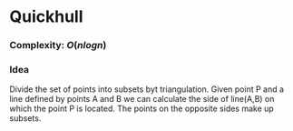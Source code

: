 # Quickhull

### Complexity: $O(nlogn)$

### Idea
Divide the set of points into subsets byt triangulation.
Given point P and a line defined by points A and B we can calculate the side of line(A,B) on which the point P is located.  The points on the opposite sides make up subsets.
